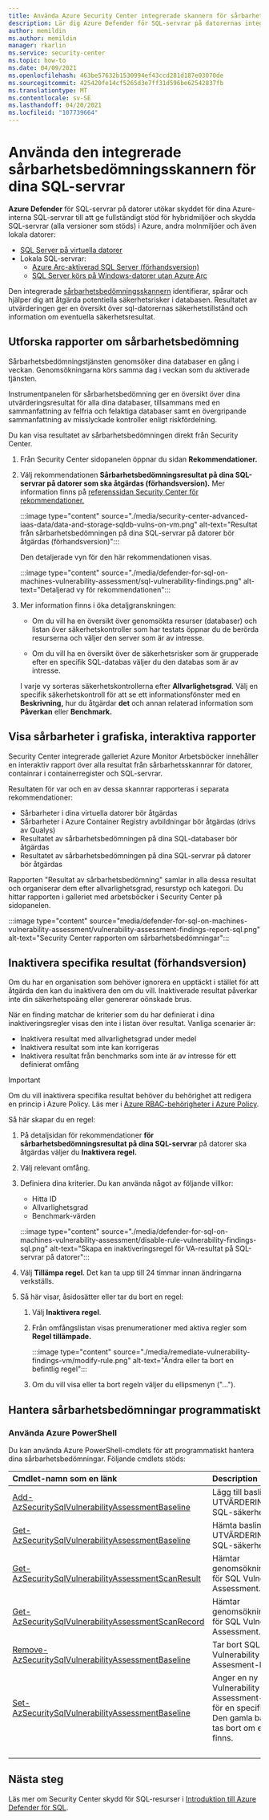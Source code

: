 ```yaml
---
title: Använda Azure Security Center integrerade skannern för sårbarhetsbedömning för SQL-servrar
description: Lär dig Azure Defender för SQL-servrar på datorernas integrerade skanner för sårbarhetsbedömning
author: memildin
ms.author: memildin
manager: rkarlin
ms.service: security-center
ms.topic: how-to
ms.date: 04/09/2021
ms.openlocfilehash: 463be57632b1530994ef43ccd281d187e03070de
ms.sourcegitcommit: 425420fe14cf5265d3e7ff31d596be62542837fb
ms.translationtype: MT
ms.contentlocale: sv-SE
ms.lasthandoff: 04/20/2021
ms.locfileid: "107739664"
---
```

# <a name="using-the-integrated-vulnerability-assessment-scanner-for-your-sql-servers"></a>Använda den integrerade sårbarhetsbedömningsskannern för dina SQL-servrar

**Azure Defender** för SQL-servrar på datorer utökar skyddet för dina Azure-interna SQL-servrar till att ge fullständigt stöd för hybridmiljöer och skydda SQL-servrar (alla versioner som stöds) i Azure, andra molnmiljöer och även lokala datorer:
- [SQL Server på virtuella datorer](https://azure.microsoft.com/services/virtual-machines/sql-server/)
- Lokala SQL-servrar:
  - [Azure Arc-aktiverad SQL Server (förhandsversion)](/sql/sql-server/azure-arc/overview)
  - [SQL Server körs på Windows-datorer utan Azure Arc](../azure-monitor/agents/agent-windows.md)

Den integrerade [sårbarhetsbedömningsskannern](../azure-sql/database/sql-vulnerability-assessment.md) identifierar, spårar och hjälper dig att åtgärda potentiella säkerhetsrisker i databasen. Resultatet av utvärderingen ger en översikt över sql-datorernas säkerhetstillstånd och information om eventuella säkerhetsresultat.

## <a name="explore-vulnerability-assessment-reports"></a>Utforska rapporter om sårbarhetsbedömning

Sårbarhetsbedömningstjänsten genomsöker dina databaser en gång i veckan. Genomsökningarna körs samma dag i veckan som du aktiverade tjänsten.

Instrumentpanelen för sårbarhetsbedömning ger en översikt över dina utvärderingsresultat för alla dina databaser, tillsammans med en sammanfattning av felfria och felaktiga databaser samt en övergripande sammanfattning av misslyckade kontroller enligt riskfördelning.

Du kan visa resultatet av sårbarhetsbedömningen direkt från Security Center.

1. Från Security Center sidopanelen öppnar du sidan **Rekommendationer.**

1. Välj rekommendationen **Sårbarhetsbedömningsresultat på dina SQL-servrar på datorer som ska åtgärdas (förhandsversion).** Mer information finns på [referenssidan Security Center för rekommendationer.](security-center-recommendations.md) 

    :::image type="content" source="./media/security-center-advanced-iaas-data/data-and-storage-sqldb-vulns-on-vm.png" alt-text="Resultat från sårbarhetsbedömningen på dina SQL-servrar på datorer bör åtgärdas (förhandsversion)":::

    Den detaljerade vyn för den här rekommendationen visas.

    :::image type="content" source="./media/defender-for-sql-on-machines-vulnerability-assessment/sql-vulnerability-findings.png" alt-text="Detaljerad vy för rekommendationen":::

1. Mer information finns i öka detaljgranskningen:

    - Om du vill ha en översikt över genomsökta resurser (databaser) och listan över säkerhetskontroller som har testats öppnar du de berörda resurserna och väljer den server som är av intresse. 

    - Om du vill ha en översikt över de säkerhetsrisker som är grupperade efter en specifik SQL-databas väljer du den databas som är av intresse.

    I varje vy sorteras säkerhetskontrollerna efter **Allvarlighetsgrad**. Välj en specifik säkerhetskontroll för att se ett informationsfönster med en **Beskrivning,** hur du åtgärdar **det** och annan relaterad information som **Påverkan** eller **Benchmark.**

## <a name="view-vulnerabilities-in-graphical-interactive-reports"></a>Visa sårbarheter i grafiska, interaktiva rapporter

Security Center integrerade galleriet Azure Monitor Arbetsböcker innehåller en interaktiv rapport över alla resultat från sårbarhetsskannrar för datorer, containrar i containerregister och SQL-servrar.

Resultaten för var och en av dessa skannrar rapporteras i separata rekommendationer:

- Sårbarheter i dina virtuella datorer bör åtgärdas
- Sårbarheter i Azure Container Registry avbildningar bör åtgärdas (drivs av Qualys)
- Resultatet av sårbarhetsbedömningen på dina SQL-databaser bör åtgärdas
- Resultatet av sårbarhetsbedömningen på dina SQL-servrar på datorer bör åtgärdas

Rapporten "Resultat av sårbarhetsbedömning" samlar in alla dessa resultat och organiserar dem efter allvarlighetsgrad, resurstyp och kategori. Du hittar rapporten i galleriet med arbetsböcker i Security Center på sidopanelen.

:::image type="content" source="media/defender-for-sql-on-machines-vulnerability-assessment/vulnerability-assessment-findings-report-sql.png" alt-text="Security Center rapporten om sårbarhetsbedömningar":::


## <a name="disable-specific-findings-preview"></a>Inaktivera specifika resultat (förhandsversion)

Om du har en organisation som behöver ignorera en upptäckt i stället för att åtgärda den kan du inaktivera den om du vill. Inaktiverade resultat påverkar inte din säkerhetspoäng eller genererar oönskade brus.

När en finding matchar de kriterier som du har definierat i dina inaktiveringsregler visas den inte i listan över resultat. Vanliga scenarier är:

- Inaktivera resultat med allvarlighetsgrad under medel
- Inaktivera resultat som inte kan korrigeras
- Inaktivera resultat från benchmarks som inte är av intresse för ett definierat omfång

> [!IMPORTANT]
> Om du vill inaktivera specifika resultat behöver du behörighet att redigera en princip i Azure Policy. Läs mer i [Azure RBAC-behörigheter i Azure Policy](../governance/policy/overview.md#azure-rbac-permissions-in-azure-policy).

Så här skapar du en regel:

1. På detaljsidan för rekommendationer **för sårbarhetsbedömningsresultat på dina SQL-servrar** på datorer ska åtgärdas väljer du **Inaktivera regel.**

1. Välj relevant omfång.

1. Definiera dina kriterier. Du kan använda något av följande villkor: 
    - Hitta ID 
    - Allvarlighetsgrad 
    - Benchmark-värden 

    :::image type="content" source="./media/defender-for-sql-on-machines-vulnerability-assessment/disable-rule-vulnerability-findings-sql.png" alt-text="Skapa en inaktiveringsregel för VA-resultat på SQL-servrar på datorer":::

1. Välj **Tillämpa regel**. Det kan ta upp till 24 timmar innan ändringarna verkställs.

1. Så här visar, åsidosätter eller tar du bort en regel: 

    1. Välj **Inaktivera regel**.

    1. Från omfångslistan visas prenumerationer med aktiva regler som **Regel tillämpade.**

        :::image type="content" source="./media/remediate-vulnerability-findings-vm/modify-rule.png" alt-text="Ändra eller ta bort en befintlig regel":::

    1. Om du vill visa eller ta bort regeln väljer du ellipsmenyn ("...").

## <a name="manage-vulnerability-assessments-programmatically"></a>Hantera sårbarhetsbedömningar programmatiskt

### <a name="using-azure-powershell"></a>Använda Azure PowerShell

Du kan använda Azure PowerShell-cmdlets för att programmatiskt hantera dina sårbarhetsbedömningar. Följande cmdlets stöds:

| Cmdlet-namn som en länk | Description |
| :-------------------- | :---------- |
| [Add-AzSecuritySqlVulnerabilityAssessmentBaseline](/powershell/module/az.security/add-azsecuritysqlvulnerabilityassessmentbaseline) | Lägg till baslinje för UTVÄRDERING av SQL-säkerhetsrisk. |
| [Get-AzSecuritySqlVulnerabilityAssessmentBaseline](/powershell/module/az.security/get-azsecuritysqlvulnerabilityassessmentbaseline) | Hämta baslinjen för UTVÄRDERING av SQL-säkerhetsrisk. |
| [Get-AzSecuritySqlVulnerabilityAssessmentScanResult](/powershell/module/az.security/get-azsecuritysqlvulnerabilityassessmentscanresult) | Hämtar genomsökningsresultat för SQL Vulnerability Assessment. |
| [Get-AzSecuritySqlVulnerabilityAssessmentScanRecord](/powershell/module/az.security/get-azsecuritysqlvulnerabilityassessmentscanrecord) | Hämtar genomsökningsposter för SQL Vulnerability Assessment. |
| [Remove-AzSecuritySqlVulnerabilityAssessmentBaseline](/powershell/module/az.security/remove-azsecuritysqlvulnerabilityassessmentbaseline) | Tar bort SQL Vulnerability Assesment-baslinjen. |
| [Set-AzSecuritySqlVulnerabilityAssessmentBaseline](/powershell/module/az.security/set-azsecuritysqlvulnerabilityassessmentbaseline) | Anger en ny SQL Vulnerability Assessment-baslinje för en specifik databas. Den gamla baslinjen tas bort om en sådan finns. |
| &nbsp; | &nbsp; |

## <a name="next-steps"></a>Nästa steg

Läs mer om Security Center skydd för SQL-resurser i [Introduktion till Azure Defender för SQL](defender-for-sql-introduction.md).
